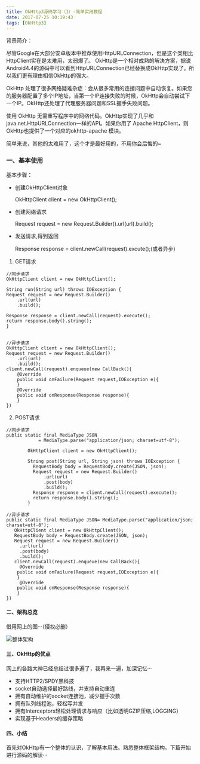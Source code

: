 ```yaml
---
title: OkHttp3源码学习（1）-简单实用教程
date: 2017-07-25 10:19:43
tags: [OkHttp3]
---
```


背景简介：

尽管Google在大部分安卓版本中推荐使用HttpURLConnection，但是这个类相比HttpClient实在是太难用，太弱爆了。
OkHttp是一个相对成熟的解决方案，据说Android4.4的源码中可以看到HttpURLConnection已经替换成OkHttp实现了。所以我们更有理由相信OkHttp的强大。

OkHttp 处理了很多网络疑难杂症：会从很多常用的连接问题中自动恢复。如果您的服务器配置了多个IP地址，当第一个IP连接失败的时候，OkHttp会自动尝试下一个IP。OkHttp还处理了代理服务器问题和SSL握手失败问题。

使用 OkHttp 无需重写程序中的网络代码。OkHttp实现了几乎和java.net.HttpURLConnection一样的API。如果你用了 Apache HttpClient，则OkHttp也提供了一个对应的okhttp-apache 模块。

简单来说，其他的太难用了，这个才是最好用的，不用你会后悔的~



### 一、基本使用

基本步骤：

* 创建OkHttpClient对象
 
  OkHttpClient client = new OkHttpClient();
	
* 创建网络请求

  Request request = new Request.Builder().url(url).build();
  
* 发送请求,得到返回

  Response response = client.newCall(request).excute();(或者异步)
	
	


1. GET请求


```
//同步请求
OkHttpClient client = new OkHttpClient();
	
String run(String url) throws IOException {
Request request = new Request.Builder()
	.url(url)
	.build();
	
Response response = client.newCall(request).execute();
return response.body().string();
}
	
```
		
```
//异步请求
OkHttpClient client = new OkHttpClient();
Request request = new Request.Builder()
	.url(url)
	.build();
client.newCall(request).enqueue(new CallBack(){
	@Override
	public void onFailure(Request request,IOException e){
	}
	@Override
	public void onResponse(Response response){
	}
})
```
			
2. POST请求

	
```
//同步请求
public static final MediaType JSON
		    = MediaType.parse("application/json; charset=utf-8");
		
		OkHttpClient client = new OkHttpClient();
		
		String post(String url, String json) throws IOException {
		  RequestBody body = RequestBody.create(JSON, json);
		  Request request = new Request.Builder()
		      .url(url)
		      .post(body)
		      .build();
		  Response response = client.newCall(request).execute();
		  return response.body().string();
		}
```	

```
//异步请求
public static final MediaType JSON= MediaType.parse("application/json; charset=utf-8");	
   OkHttpClient client = new OkHttpClient();
   RequestBody body = RequestBody.create(JSON, json);
   Request request = new Request.Builder()
     .url(url)
     .post(body)
     .build();
   client.newCall(request).enqueue(new CallBack(){
     @Override
	public void onFailure(Request request,IOException e){
	}
	 @Override
	public void onResponse(Response response){
	}
})
```
		  
#### 二、架构总览
借用网上的图···（侵权必删）

![整体架构](https://github.com/GitHublsh/BlogPic/raw/master/okhttp%E6%95%B4%E4%BD%93%E6%9E%B6%E6%9E%84.jpg)

#### 三、OkHttp的优点

网上的各路大神已经总结过很多遍了，我再来一遍，加深记忆···

* 支持HTTP2/SPDY黑科技
* socket自动选择最好路线，并支持自动重连
* 拥有自动维护的socket连接池，减少握手次数
* 拥有队列线程池，轻松写并发
* 拥有Interceptors轻松处理请求与响应（比如透明GZIP压缩,LOGGING）
* 实现基于Headers的缓存策略


#### 四、小结

首先对OkHttp有一个整体的认识，了解基本用法。熟悉整体框架结构。下篇开始进行源码的解读···



		
	   
	   